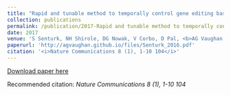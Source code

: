 ```yaml
---
title: "Rapid and tunable method to temporally control gene editing based on conditional Cas9 stabilization (2017)"
collection: publications
permalink: /publication/2017-Rapid and tunable method to temporally control gene editing based on conditional Cas9 stabilization
date: 2017
venue: 'S Senturk, NH Shirole, DG Nowak, V Corbo, D Pal, <b>AG Vaughan, ...</b>'
paperurl: 'http://agvaughan.github.io/files/Senturk_2016.pdf'
citation: '<i>Nature Communications 8 (1), 1-10 104</i>'
---
```

[Download paper here](http://agvaughan.github.io/files/Senturk_2016.pdf)

Recommended citation: <i>Nature Communications 8 (1), 1-10 104</i>